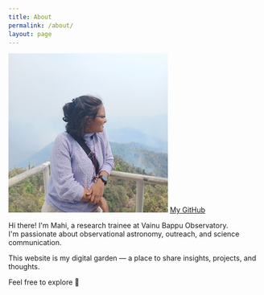 ```yaml
---
title: About
permalink: /about/
layout: page
---
```

![My photo](/assets/avatar.jpg)
[My GitHub](https://github.com/luciferAT02)

Hi there! I'm Mahi, a research trainee at Vainu Bappu Observatory.  
I'm passionate about observational astronomy, outreach, and science communication.

This website is my digital garden — a place to share insights, projects, and thoughts.

Feel free to explore 🌌

